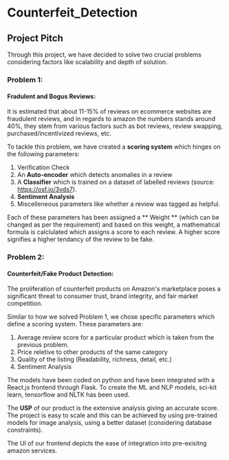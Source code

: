 # Counterfeit_Detection


## Project Pitch
Through this project, we have decided to solve two crucial problems considering factors like scalability and depth of solution. 

### Problem 1:
#### Fradulent and Bogus Reviews:
It is estimated that about 11-15% of reviews on ecommerce websites are fraudulent reviews, and in regards to amazon the numbers stands around 40%, they stem from various factors such as bot reviews, review swapping, purchased/incentivized reviews, etc.


To tackle this problem, we have created a **scoring system** which hinges on the following parameters: 
1) Verification Check
2) An **Auto-encoder** which detects anomalies in a review
3) A **Classifier** which is trained on a dataset of labelled reviews (source: https://osf.io/3vds7).
4) **Sentiment Analysis**
5) Miscelleneous parameters like whether a review was tagged as helpful.


Each of these parameters has been assigned a ** Weight ** (which can be changed as per the requirement) and based on this weight, a mathematical formula is calclulated which assigns a score to each review. A higher score signifies a higher tendancy of the review to be fake. 


### Problem 2:
#### Counterfeit/Fake Product Detection:
The proliferation of counterfeit products on Amazon's marketplace poses a significant threat to consumer trust, brand integrity, and fair market competition.

Similar to how we solved Problem 1, we chose specific parameters which define a scoring system. These parameters are:
1) Average review score for a particular product which is taken from the previous problem.
2) Price reletive to other products of the same category
3) Quality of the listing (Readability, richness, detail, etc.)
4) Sentiment Analysis

The models have been coded on python and have been integrated with a React.js frontend through Flask. To create the ML and NLP models, sci-kit learn, tensorflow and NLTK has been used.

The **USP** of our product is the extensive analysis giving an accurate score. The project is easy to scale and this can be achieved by using pre-trained models for image analysis, using a better dataset (considering database constraints).

The UI of our frontend depicts the ease of integration into pre-exisitng amazon services.
